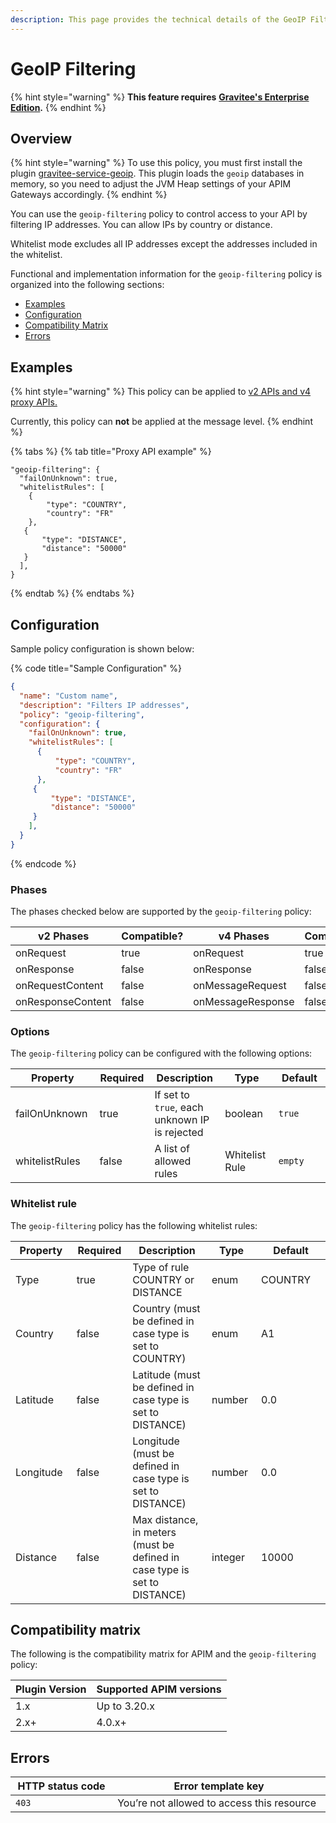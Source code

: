 ```yaml
---
description: This page provides the technical details of the GeoIP Filtering policy
---
```


# GeoIP Filtering

{% hint style="warning" %}
**This feature requires** [**Gravitee's Enterprise Edition**](../../overview/ee-vs-oss/)**.**
{% endhint %}

## Overview

{% hint style="warning" %}
To use this policy, you must first install the plugin [gravitee-service-geoip](https://download.gravitee.io/#plugins/services/). This plugin loads the `geoip` databases in memory, so you need to adjust the JVM Heap settings of your APIM Gateways accordingly.
{% endhint %}

You can use the `geoip-filtering` policy to control access to your API by filtering IP addresses. You can allow IPs by country or distance.

Whitelist mode excludes all IP addresses except the addresses included in the whitelist.

Functional and implementation information for the `geoip-filtering` policy is organized into the following sections:

* [Examples](geoip-filtering.md#examples)
* [Configuration](geoip-filtering.md#configuration)
* [Compatibility Matrix](geoip-filtering.md#compatibility-matrix)
* [Errors](geoip-filtering.md#errors)

## Examples

{% hint style="warning" %}
This policy can be applied to [v2 APIs and v4 proxy APIs.](../../overview/gravitee-api-definitions-and-execution-engines/)

Currently, this policy can **not** be applied at the message level.
{% endhint %}

{% tabs %}
{% tab title="Proxy API example" %}
```
"geoip-filtering": {
  "failOnUnknown": true,
  "whitelistRules": [
    {
        "type": "COUNTRY",
        "country": "FR"
    },
   {
       "type": "DISTANCE",
       "distance": "50000"
   }
  ],
}
```
{% endtab %}
{% endtabs %}

## Configuration

Sample policy configuration is shown below:

{% code title="Sample Configuration" %}
```json
{
  "name": "Custom name",
  "description": "Filters IP addresses",
  "policy": "geoip-filtering",
  "configuration": {
    "failOnUnknown": true,
    "whitelistRules": [
      {
          "type": "COUNTRY",
          "country": "FR"
      },
     {
         "type": "DISTANCE",
         "distance": "50000"
     }
    ],
  }
}
```
{% endcode %}

### Phases

The phases checked below are supported by the `geoip-filtering` policy:

<table data-full-width="false"><thead><tr><th width="209">v2 Phases</th><th width="137" data-type="checkbox">Compatible?</th><th width="200.41136671177264">v4 Phases</th><th data-type="checkbox">Compatible?</th></tr></thead><tbody><tr><td>onRequest</td><td>true</td><td>onRequest</td><td>true</td></tr><tr><td>onResponse</td><td>false</td><td>onResponse</td><td>false</td></tr><tr><td>onRequestContent</td><td>false</td><td>onMessageRequest</td><td>false</td></tr><tr><td>onResponseContent</td><td>false</td><td>onMessageResponse</td><td>false</td></tr></tbody></table>

### Options

The `geoip-filtering` policy can be configured with the following options:

<table data-full-width="false"><thead><tr><th width="170">Property</th><th width="105" data-type="checkbox">Required</th><th width="207">Description</th><th width="150">Type</th><th width="247">Default</th></tr></thead><tbody><tr><td>failOnUnknown</td><td>true</td><td>If set to <code>true</code>, each unknown IP is rejected</td><td>boolean</td><td><code>true</code></td></tr><tr><td>whitelistRules</td><td>false</td><td>A list of allowed rules</td><td>Whitelist Rule</td><td><code>empty</code></td></tr></tbody></table>

### Whitelist rule

The `geoip-filtering` policy has the following whitelist rules:

<table data-full-width="false"><thead><tr><th width="140">Property</th><th width="107" data-type="checkbox">Required</th><th width="306">Description</th><th width="111">Type</th><th width="247">Default</th></tr></thead><tbody><tr><td>Type</td><td>true</td><td>Type of rule COUNTRY or DISTANCE</td><td>enum</td><td>COUNTRY</td></tr><tr><td>Country</td><td>false</td><td>Country (must be defined in case type is set to COUNTRY)</td><td>enum</td><td>A1</td></tr><tr><td>Latitude</td><td>false</td><td>Latitude (must be defined in case type is set to DISTANCE)</td><td>number</td><td>0.0</td></tr><tr><td>Longitude</td><td>false</td><td>Longitude (must be defined in case type is set to DISTANCE)</td><td>number</td><td>0.0</td></tr><tr><td>Distance</td><td>false</td><td>Max distance, in meters (must be defined in case type is set to DISTANCE)</td><td>integer</td><td>10000</td></tr></tbody></table>

## Compatibility matrix

The following is the compatibility matrix for APIM and the `geoip-filtering` policy:

<table data-full-width="false"><thead><tr><th>Plugin Version</th><th>Supported APIM versions</th></tr></thead><tbody><tr><td>1.x</td><td>Up to 3.20.x</td></tr><tr><td>2.x+</td><td>4.0.x+</td></tr></tbody></table>

## Errors

<table data-full-width="false"><thead><tr><th width="171">HTTP status code</th><th width="387">Error template key</th></tr></thead><tbody><tr><td><code>403</code></td><td>You’re not allowed to access this resource</td></tr></tbody></table>
